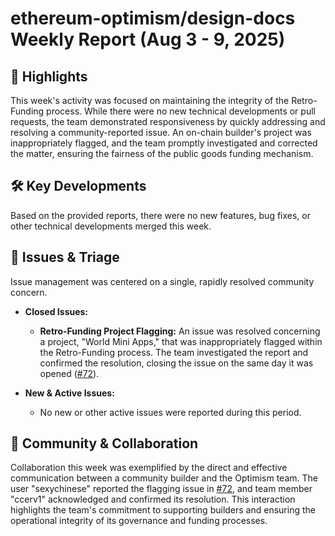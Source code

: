 # ethereum-optimism/design-docs Weekly Report (Aug 3 - 9, 2025)

## 🚀 Highlights
This week's activity was focused on maintaining the integrity of the Retro-Funding process. While there were no new technical developments or pull requests, the team demonstrated responsiveness by quickly addressing and resolving a community-reported issue. An on-chain builder's project was inappropriately flagged, and the team promptly investigated and corrected the matter, ensuring the fairness of the public goods funding mechanism.

## 🛠️ Key Developments
Based on the provided reports, there were no new features, bug fixes, or other technical developments merged this week.

## 🐛 Issues & Triage
Issue management was centered on a single, rapidly resolved community concern.

- **Closed Issues:**
    - **Retro-Funding Project Flagging:** An issue was resolved concerning a project, "World Mini Apps," that was inappropriately flagged within the Retro-Funding process. The team investigated the report and confirmed the resolution, closing the issue on the same day it was opened ([#72](https://github.com/ethereum-optimism/design-docs/issues/72)).

- **New & Active Issues:**
    - No new or other active issues were reported during this period.

## 💬 Community & Collaboration
Collaboration this week was exemplified by the direct and effective communication between a community builder and the Optimism team. The user "sexychinese" reported the flagging issue in [#72](https://github.com/ethereum-optimism/design-docs/issues/72), and team member "ccerv1" acknowledged and confirmed its resolution. This interaction highlights the team's commitment to supporting builders and ensuring the operational integrity of its governance and funding processes.